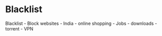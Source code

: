 # Blacklist
Blacklist - Block websites - India - online shopping - Jobs - downloads - torrent - VPN
